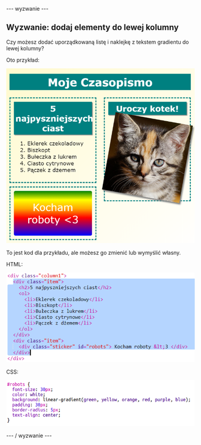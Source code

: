 \--- wyzwanie \---

## Wyzwanie: dodaj elementy do lewej kolumny

Czy możesz dodać uporządkowaną listę i naklejkę z tekstem gradientu do lewej kolumny?

Oto przykład:

![zrzut ekranu](images/magazine-challenge1-example.png)

To jest kod dla przykładu, ale możesz go zmienić lub wymyślić własny.

HTML:

![zrzut ekranu](images/magazine-challenge1.png)

CSS:

![zrzut ekranu](images/magazine-challenge1-style.png)

\--- / wyzwanie \---